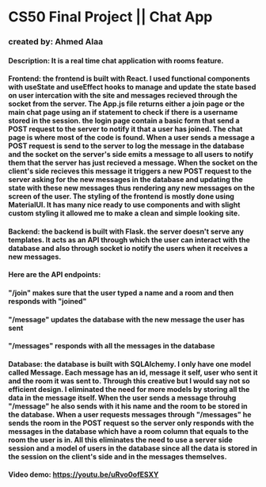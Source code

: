 # CS50 Final Project || Chat App

### created by: Ahmed Alaa

#### Description: It is a real time chat application with rooms feature.

#### Frontend: the frontend is built with React. I used functional components with useState and useEffect hooks to manage and update the state based on user intercation with the site and messages recieved through the socket from the server. The App.js file returns either a join page or the main chat page using an if statement to check if there is a username stored in the session. the login page contain a basic form that send a POST request to the server to notify it that a user has joined. The chat page is where most of the code is found. When a user sends a message a POST request is send to the server to log the message in the database and the socket on the server's side emits a message to all users to notify them that the server has just recieved a message. When the socket on the client's side recieves this message it triggers a new POST request to the server asking for the new messages in the database and updating the state with these new messages thus rendering any new messages on the screen of the user. The styling of the frontend is mostly done using MaterialUI. It has many nice ready to use components and with slight custom styling it allowed me to make a clean and simple looking site.

#### Backend: the backend is built with Flask. the server doesn't serve any templates. It acts as an API through which the user can interact with the database and also through socket io notify the users when it receives a new messages.

#### Here are the API endpoints:

#### "/join" makes sure that the user typed a name and a room and then responds with "joined"

#### "/message" updates the database with the new message the user has sent

#### "/messages" responds with all the messages in the database

#### Database: the database is built with SQLAlchemy. I only have one model called Message. Each message has an id, message it self, user who sent it and the room it was sent to. Through this creative but I would say not so efficient design. I eliminated the need for more models by storing all the data in the message itself. When the user sends a message throuhg "/message" he also sends with it his name and the room to be stored in the database. When a user requests messages through "/messages" he sends the room in the POST request so the server only responds with the messages in the database which have a room column that equals to the room the user is in. All this eliminates the need to use a server side session and a model of users in the database since all the data is stored in the session on the client's side and in the messages themselves.

#### Video demo: https://youtu.be/uRvo0ofESXY
